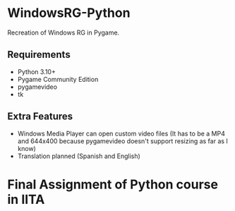 # WindowsRG-Python
Recreation of Windows RG in Pygame.

Requirements
------------
- Python 3.10+
- Pygame Community Edition
- pygamevideo
- tk

Extra Features
--------------
- Windows Media Player can open custom video files (It has to be a MP4 and 644x400 because pygamevideo doesn't support resizing as far as I know)
- Translation planned (Spanish and English)

# Final Assignment of Python course in IITA
